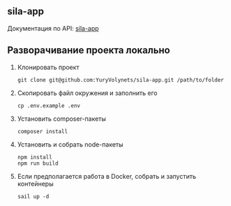 ## sila-app

Документация по API: [sila-app](https://app.swaggerhub.com/apis-docs/volynets.yury/sila-app/1.0.0)

## Разворачивание проекта локально

1. Клонировать проект

   ```
   git clone git@github.com:YuryVolynets/sila-app.git /path/to/folder
   ```

2. Скопировать файл окружения и заполнить его
   ```
   cp .env.example .env
   ```

3. Установить composer-пакеты

   ```
   composer install
   ```

4. Установить и собрать node-пакеты

   ```
   npm install
   npm run build
   ```

5. Если предполагается работа в Docker, собрать и запустить контейнеры
      ```
      sail up -d
      ```

